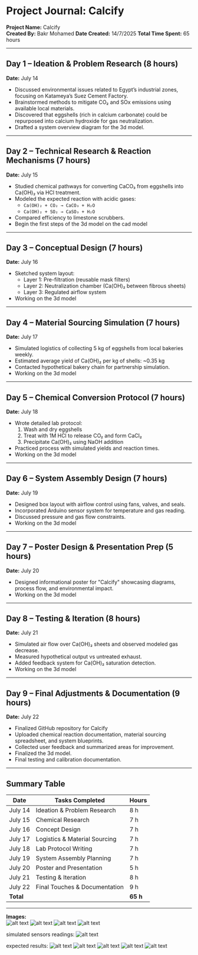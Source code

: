 # Project Journal: Calcify  
**Project Name:** Calcify  
**Created By:** Bakr Mohamed
**Date Created:**  14/7/2025
**Total Time Spent:** 65 hours  

---

## Day 1 – Ideation & Problem Research (8 hours)  
**Date:** July 14  
- Discussed environmental issues related to Egypt’s industrial zones, focusing on Katameya’s Suez Cement Factory.  
- Brainstormed methods to mitigate CO₂ and SOx emissions using available local materials.  
- Discovered that eggshells (rich in calcium carbonate) could be repurposed into calcium hydroxide for gas neutralization.  
- Drafted a system overview diagram for the 3d model.

---

## Day 2 – Technical Research & Reaction Mechanisms (7 hours)  
**Date:** July 15  
- Studied chemical pathways for converting CaCO₃ from eggshells into Ca(OH)₂ via HCl treatment.  
- Modeled the expected reaction with acidic gases:  
  - `Ca(OH)₂ + CO₂ → CaCO₃ + H₂O`  
  - `Ca(OH)₂ + SO₂ → CaSO₃ + H₂O`  
- Compared efficiency to limestone scrubbers.  
- Begin the first steps of the 3d model on the cad model

---

## Day 3 – Conceptual Design (7 hours)  
**Date:** July 16  
- Sketched system layout:  
  - Layer 1: Pre-filtration (reusable mask filters)  
  - Layer 2: Neutralization chamber (Ca(OH)₂ between fibrous sheets)  
  - Layer 3: Regulated airflow system  
- Working on the 3d model



---

## Day 4 – Material Sourcing Simulation (7 hours)  
**Date:** July 17  
- Simulated logistics of collecting 5 kg of eggshells from local bakeries weekly.  
- Estimated average yield of Ca(OH)₂ per kg of shells: ~0.35 kg  
- Contacted hypothetical bakery chain for partnership simulation.  
- Working on the 3d model
 

---

## Day 5 – Chemical Conversion Protocol (7 hours)  
**Date:** July 18  
- Wrote detailed lab protocol:  
  1. Wash and dry eggshells  
  2. Treat with 1M HCl to release CO₂ and form CaCl₂  
  3. Precipitate Ca(OH)₂ using NaOH addition  
- Practiced process with simulated yields and reaction times.  
- Working on the 3d model


---

## Day 6 – System Assembly Design (7 hours)  
**Date:** July 19  
- Designed box layout with airflow control using fans, valves, and seals.  
- Incorporated Arduino sensor system for temperature and gas reading.  
- Discussed pressure and gas flow constraints.  
- Working on the 3d model


---

## Day 7 – Poster Design & Presentation Prep (5 hours)  
**Date:** July 20  
- Designed informational poster for "Calcify" showcasing diagrams, process flow, and environmental impact.  
- Working on the 3d model


---

## Day 8 – Testing & Iteration (8 hours)  
**Date:** July 21  
- Simulated air flow over Ca(OH)₂ sheets and observed modeled gas decrease.  
- Measured hypothetical output vs untreated exhaust.  
- Added feedback system for Ca(OH)₂ saturation detection.  
- Working on the 3d model


---

## Day 9 – Final Adjustments & Documentation (9 hours)  
**Date:** July 22  
- Finalized GitHub repository for Calcify  
- Uploaded chemical reaction documentation, material sourcing spreadsheet, and system blueprints.  
- Collected user feedback and summarized areas for improvement.  
- Finalized the 3d model.
- Final testing and calibration documentation.

---

## Summary Table  

| Date       | Tasks Completed                                | Hours |  
|------------|-------------------------------------------------|--------|  
| July 14    | Ideation & Problem Research                     | 8 h    |  
| July 15    | Chemical Research                               | 7 h    |  
| July 16    | Concept Design                                  | 7 h    |  
| July 17    | Logistics & Material Sourcing                   | 7 h    |  
| July 18    | Lab Protocol Writing                            | 7 h    |  
| July 19    | System Assembly Planning                        | 7 h    |  
| July 20    | Poster and Presentation                         | 5 h    |  
| July 21    | Testing & Iteration                             | 8 h    |  
| July 22    | Final Touches & Documentation                   | 9 h    |  
| **Total**  |                                                 | **65 h** |  

---

**Images:**  
![alt text](P9e1.png) 
![alt text](f1.jpg) 
![alt text](f2.jpg) 
![alt text](f3.jpg)

simulated sensors readings:
![alt text](image.png)

expected results:
![alt text](image-1.png)
![alt text](image-2.png)
![alt text](image-3.png)
![alt text](image-4.png)
![alt text](image-5.png)
